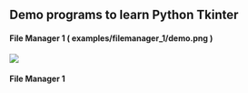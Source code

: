 ## Demo programs to learn Python Tkinter

#### File Manager 1 ( examples/filemanager_1/demo.png )

![](examples/filemanager_1)

#### File Manager 1
